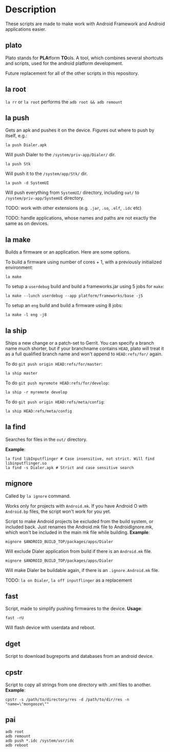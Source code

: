 # Description #

These scripts are made to make work with Android Framework and Android applications easier.

## plato ##
Plato stands for **PLA**tform **TO**ols. A tool, which combines several shortcuts and scripts, used for the android platform development.

Future replacement for all of the other scripts in this repository.

## la root ##
`la rr` or `la root` performs the `adb root && adb remount`

## la push ##
Gets an apk and pushes it on the device. Figures out where to push by itself, e.g.:
```
la push Dialer.apk
```
Will push Dialer to the `/system/priv-app/Dialer/` dir.
```
la push Stk
```
Will push it to the `/system/app/Stk/` dir.
```
la push -d SystemUI
```
Will push everything from `SystemUI/` directory, including `oat/` to `/system/priv-app/SystemUI` directory.

TODO: work with other extensions (e.g. `.jar`, `.so`, `.elf`, `.idc` etc)

TODO: handle applications, whose names and paths are not exactly the same as on devices.

## la make ##
Builds a firmware or an application. Here are some options.

To build a firmware using number of cores + 1, with a previously initialized environment:
```
la make
```

To setup a `userdebug` build and build a frameworks.jar using 5 jobs for `make`:
```
la make --lunch userdebug --app platform/frameworks/base -j5
```

To setup an `eng` build and build a firmware using 8 jobs:
```
la make -l eng -j8
```

## la ship ##
Ships a new change or a patch-set to Gerrit.
You can specify a branch name much shorter, but if your branchname contains `HEAD`,
plato will treat it as a full qualified branch name and won't append to `HEAD:refs/for/` again.

To do `git push origin HEAD:refs/for/master`:
```
la ship master 
```

To do `git push myremote HEAD:refs/for/develop`:
```
la ship -r myremote develop
```

To do `git push origin HEAD:refs/meta/config`:
```
la ship HEAD:refs/meta/config
```

## la find ##

Searches for files in the `out/` directory.

**Example**:
```
la find libInputflinger # Case insensitive, not strict. Will find libinputflinger.so
la find -s Dialer.apk # Strict and case sensitive search
```

## mignore ##

Called by `la ignore` command.

Works only for projects with `Android.mk`. If you have Android O with `Android.bp` files, the script won't work for you yet.

Script to make Android projects be excluded from the build system, or included back.
Just renames the Android.mk file to AndroidIgnore.mk, which won't be included in the main mk file while building.
**Example**:
```
mignore $ANDROID_BUILD_TOP/packages/apps/Dialer
```
Will exclude Dialer application from build if there is an `Android.mk` file.

```
mignore $ANDROID_BUILD_TOP/packages/apps/Dialer
```
Will make Dialer be buildable again, if there is an `.ignore.Android.mk` file.

TODO: `la on Dialer`, `la off inputflinger` as a replacement

## fast ##
Script, made to simplify pushing firmwares to the device.
**Usage**:
```
fast -rU
```
Will flash device with userdata and reboot.

## dget ##
Script to download bugreports and databases from an android device.

## cpstr ##
Script to copy all strings from one directory with .xml files to another.
**Example**:
```
cpstr -s /path/to/directory/res -d /path/to/dir/res -n "name=\"mongooze\""
```

## pai ##
```
adb root
adb remount
adb push *.idc /system/usr/idc
adb reboot
```
